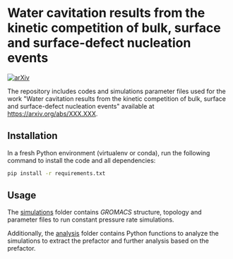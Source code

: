 # Water cavitation  results from the kinetic competition of bulk, surface and surface-defect nucleation events

[![arXiv](https://img.shields.io/badge/arXiv-XXXX.XXXX-B31B1B.svg)](https://arxiv.org/abs/XXXX.XXXX)

The repository includes codes and simulations parameter files used for the work "Water
cavitation  results from the kinetic competition of bulk, surface and surface-defect
nucleation events" available at https://arxiv.org/abs/XXX.XXX.

## Installation

In a fresh Python environment (virtualenv or conda), run the
following command to install the code and all dependencies:

```bash
pip install -r requirements.txt
```

## Usage

The [simulations](simulations) folder contains *GROMACS* structure, topology and parameter
files to run constant pressure rate simulations.

Additionally, the [analysis](analysis) folder contains Python functions to analyze
the simulations to extract the prefactor and further analysis based on the prefactor.
